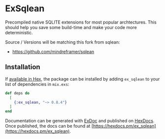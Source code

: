 # ExSqlean

Precompiled native SQLITE extensions for most popular archtectures.
This should help you save some build-time and make your code more deterministic.

Source / Versions will be matching this fork from sqlean:

- https://github.com/mindreframer/sqlean

## Installation

If [available in Hex](https://hex.pm/docs/publish), the package can be installed
by adding `ex_sqlean` to your list of dependencies in `mix.exs`:

```elixir
def deps do
  [
    {:ex_sqlean, "~> 0.8.4"}
  ]
end
```

Documentation can be generated with [ExDoc](https://github.com/elixir-lang/ex_doc)
and published on [HexDocs](https://hexdocs.pm). Once published, the docs can
be found at [https://hexdocs.pm/ex_sqlean](https://hexdocs.pm/ex_sqlean).
